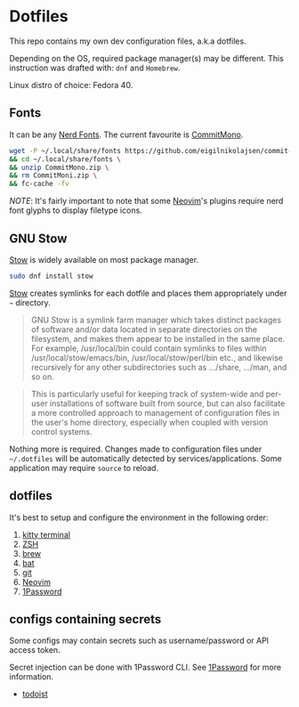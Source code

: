 # Dotfiles

This repo contains my own dev configuration files, a.k.a dotfiles.

Depending on the OS, required package manager(s) may be different.
This instruction was drafted with: `dnf` and `Homebrew`.

Linux distro of choice: Fedora 40.

## Fonts

It can be any [Nerd Fonts](https://www.nerdfonts.com/).
The current favourite is [CommitMono](https://commitmono.com/).

```bash
wget -P ~/.local/share/fonts https://github.com/eigilnikolajsen/commit-mono/releases/download/v1.143/CommitMono-1.143.zip \
&& cd ~/.local/share/fonts \
&& unzip CommitMono.zip \
&& rm CommitMoni.zip \
&& fc-cache -fv
```

*NOTE*: It's fairly important to note that some [Neovim](./nvim)'s plugins require nerd font glyphs to display filetype icons.

## GNU Stow

[Stow](https://www.gnu.org/software/stow/) is widely available on most package manager.

```bash
sudo dnf install stow
```

[Stow](https://www.gnu.org/software/stow/) creates symlinks for each dotfile and places them appropriately under `~` directory.

> GNU Stow is a symlink farm manager which takes distinct packages of software and/or data located in separate directories on the filesystem, and makes them appear to be installed in the same place. For example, /usr/local/bin could contain symlinks to files within /usr/local/stow/emacs/bin, /usr/local/stow/perl/bin etc., and likewise recursively for any other subdirectories such as .../share, .../man, and so on.

> This is particularly useful for keeping track of system-wide and per-user installations of software built from source, but can also facilitate a more controlled approach to management of configuration files in the user's home directory, especially when coupled with version control systems.

Nothing more is required.
Changes made to configuration files under `~/.dotfiles` will be automatically detected by services/applications.
Some application may require `source` to reload.

## dotfiles

It's best to setup and configure the environment in the following order:

1. [kitty terminal](./kitty/README.md)
2. [ZSH](./shell/README.md)
3. [brew](./brew/README.md)
4. [bat](./bat/README.md)
5. [git](./git/README.md)
6. [Neovim](./nvim/README.md)
7. [1Password](./1password/README.md)

## configs containing secrets

Some configs may contain secrets such as username/password or API access token.

Secret injection can be done with 1Password CLI. See [1Password](./1password) for more information.

* [todoist](./todoist)

